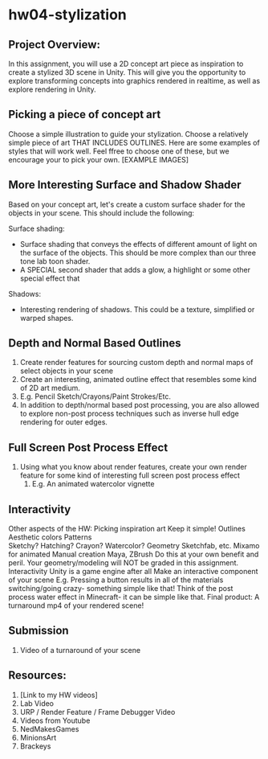 # hw04-stylization

## Project Overview:
In this assignment, you will use a 2D concept art piece as inspiration to create a stylized 3D scene in Unity. This will give you the opportunity to explore transforming concepts into graphics rendered in realtime, as well as explore rendering in Unity.

## Picking a piece of concept art
Choose a simple illustration to guide your stylization. Choose a relatively simple piece of art THAT INCLUDES OUTLINES. Here are some examples of styles that will work well. Feel ffree to choose one of these, but we encourage your to pick your own.
[EXAMPLE IMAGES]


## More Interesting Surface and Shadow Shader
Based on your concept art, let's create a custom surface shader for the objects in your scene. This should include the following:

Surface shading:
  * Surface shading that conveys the effects of different amount of light on the surface of the objects. This should be more complex than our three tone lab toon shader.
  * A SPECIAL second shader that adds a glow, a highlight or some other special effect that

Shadows:
* Interesting rendering of shadows. This could be a texture, simplified or warped shapes.

## Depth and Normal Based Outlines
1. Create render features for sourcing custom depth and normal maps of select objects in your scene
2. Create an interesting, animated outline effect that resembles some kind of 2D art medium.
  1. E.g. Pencil Sketch/Crayons/Paint Strokes/Etc.
  2. In addition to depth/normal based post processing, you are also allowed to explore non-post process techniques such as inverse hull edge rendering for outer edges. 

## Full Screen Post Process Effect
1. Using what you know about render features, create your own render feature for some kind of interesting full screen post process effect
    1. E.g. An animated watercolor vignette


## Interactivity


Other aspects of the HW:
Picking inspiration art
Keep it simple!
Outlines
Aesthetic colors
Patterns	
Sketchy? Hatching? Crayon? Watercolor?
Geometry
Sketchfab, etc.
Mixamo for animated
Manual creation
Maya, ZBrush
Do this at your own benefit and peril. Your geometry/modeling will NOT be graded in this assignment. 
Interactivity
Unity is a game engine after all
Make an interactive component of your scene
E.g. Pressing a button results in all of the materials switching/going crazy- something simple like that!
Think of the post process water effect in Minecraft- it can be simple like that.
Final product:
A turnaround mp4 of your rendered scene!

## Submission
1. Video of a turnaround of your scene

## Resources:
1. [Link to my HW videos]
2. Lab Video
3. URP / Render Feature / Frame Debugger Video
4. Videos from Youtube
  1. NedMakesGames
  2. MinionsArt
  3. Brackeys
